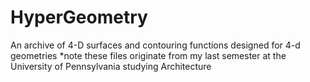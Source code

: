 # HyperGeometry
An archive of 4-D surfaces and contouring functions designed for 4-d geometries
*note these files originate from my last semester at the University of Pennsylvania studying Architecture
